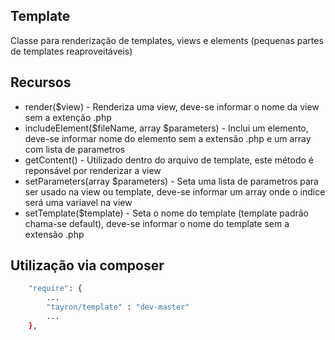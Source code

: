## Template

Classe para renderização de templates, views e elements (pequenas partes de templates reaproveitáveis)


## Recursos
  - render($view) - Renderiza uma view, deve-se informar o nome da view sem a extenção .php
  - includeElement($fileName, array $parameters) - Inclui um elemento, deve-se informar nome do elemento sem a extensão .php e um array com lista de parametros
  - getContent() - Utilizado dentro do arquivo de template, este método é reponsável por renderizar a view
  - setParameters(array $parameters) - Seta uma lista de parametros para ser usado na view ou template, deve-se informar um array onde o indice será uma variavel na view
  - setTemplate($template) - Seta o nome do template (template padrão chama-se default), deve-se informar o nome do template sem a extensão .php


## Utilização via composer

```sh
    "require": {
        ...
        "tayron/template" : "dev-master"
        ... 
    },    
```
